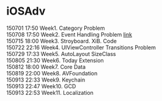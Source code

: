 # iOSAdv

150701 17:50 Week1. Category Problem <br/>
150708 17:50 Week2. Event Handling Problem  [link](https://github.com/minhyeok4dev/iOSAdv/blob/6c0806fbe31398863306970acc8e4209231419b6/test2/test2/ViewController.m) <br/>
150715 18:00 Week3. Stroyboard. XiB. Code <br/>
150722 22:16 Week4. UIViewController Transitions Problem <br/>
150729 17:33 Week5. AutoLayout SizeClass <br/>
150805 21:30 Week6. Today Extension <br/>
150812 18:00 Week7. Core Data <br/>
150819 22:00 Week8. AVFoundation <br/>
150913 22:33 Week9. Keychain <br/>
150913 22:47 Week10. GCD <br/>
150913 22:53 Week11. Localization <br/>

